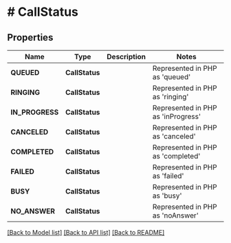 # # CallStatus

## Properties

Name | Type | Description | Notes
------------ | ------------- | ------------- | -------------
| **QUEUED** | **CallStatus** |  | Represented in PHP as 'queued' |
| **RINGING** | **CallStatus** |  | Represented in PHP as 'ringing' |
| **IN_PROGRESS** | **CallStatus** |  | Represented in PHP as 'inProgress' |
| **CANCELED** | **CallStatus** |  | Represented in PHP as 'canceled' |
| **COMPLETED** | **CallStatus** |  | Represented in PHP as 'completed' |
| **FAILED** | **CallStatus** |  | Represented in PHP as 'failed' |
| **BUSY** | **CallStatus** |  | Represented in PHP as 'busy' |
| **NO_ANSWER** | **CallStatus** |  | Represented in PHP as 'noAnswer' |

[[Back to Model list]](../../README.md#models) [[Back to API list]](../../README.md#endpoints) [[Back to README]](../../README.md)
